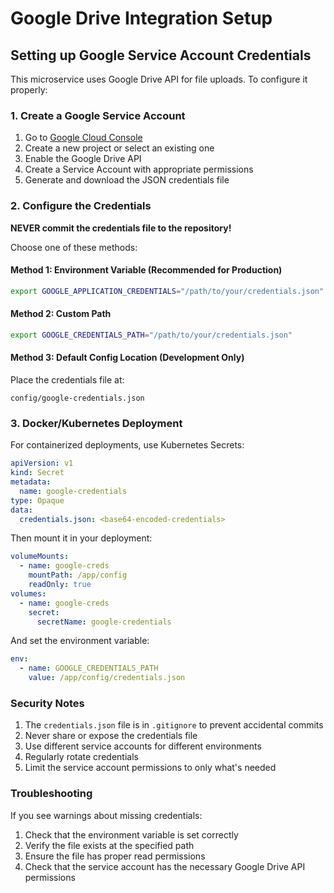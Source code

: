 # Google Drive Integration Setup

## Setting up Google Service Account Credentials

This microservice uses Google Drive API for file uploads. To configure it properly:

### 1. Create a Google Service Account

1. Go to [Google Cloud Console](https://console.cloud.google.com/)
2. Create a new project or select an existing one
3. Enable the Google Drive API
4. Create a Service Account with appropriate permissions
5. Generate and download the JSON credentials file

### 2. Configure the Credentials

**NEVER commit the credentials file to the repository!**

Choose one of these methods:

#### Method 1: Environment Variable (Recommended for Production)
```bash
export GOOGLE_APPLICATION_CREDENTIALS="/path/to/your/credentials.json"
```

#### Method 2: Custom Path
```bash
export GOOGLE_CREDENTIALS_PATH="/path/to/your/credentials.json"
```

#### Method 3: Default Config Location (Development Only)
Place the credentials file at:
```
config/google-credentials.json
```

### 3. Docker/Kubernetes Deployment

For containerized deployments, use Kubernetes Secrets:

```yaml
apiVersion: v1
kind: Secret
metadata:
  name: google-credentials
type: Opaque
data:
  credentials.json: <base64-encoded-credentials>
```

Then mount it in your deployment:

```yaml
volumeMounts:
  - name: google-creds
    mountPath: /app/config
    readOnly: true
volumes:
  - name: google-creds
    secret:
      secretName: google-credentials
```

And set the environment variable:
```yaml
env:
  - name: GOOGLE_CREDENTIALS_PATH
    value: /app/config/credentials.json
```

### Security Notes

1. The `credentials.json` file is in `.gitignore` to prevent accidental commits
2. Never share or expose the credentials file
3. Use different service accounts for different environments
4. Regularly rotate credentials
5. Limit the service account permissions to only what's needed

### Troubleshooting

If you see warnings about missing credentials:
1. Check that the environment variable is set correctly
2. Verify the file exists at the specified path
3. Ensure the file has proper read permissions
4. Check that the service account has the necessary Google Drive API permissions
